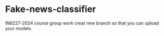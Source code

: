 # Fake-news-classifier
IN6227-2024 course group work 
creat new branch so that you can upload your models.
